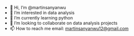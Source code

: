 - 👋 Hi, I’m @martinsanyanwu
- 👀 I’m interested in data analysis
- 🌱 I’m currently learning python
- 💞️ I’m looking to collaborate on data analysis projects
- 📫 How to reach me email: martinsanyanwu12@gmail.com

<!---
martinsanyanwu/martinsanyanwu is a ✨ special ✨ repository because its `README.md` (this file) appears on your GitHub profile.
You can click the Preview link to take a look at your changes.
--->

